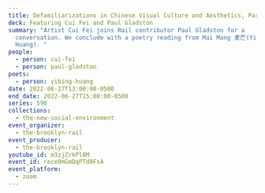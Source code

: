```yaml
---
title: Defamiliarizations in Chinese Visual Culture and Aesthetics, Part II
deck: Featuring Cui Fei and Paul Gladston
summary: "Artist Cui Fei joins Rail contributor Paul Gladston for a
  conversation. We conclude with a poetry reading from Mai Mang 麦芒(Yibing
  Huang). "
people:
  - person: cui-fei
  - person: paul-gladston
poets:
  - person: yibing-huang
date: 2022-06-27T13:00:00-0500
end_date: 2022-06-27T15:00:00-0500
series: 590
collections:
  - the-new-social-environment
event_organizer:
  - the-brooklyn-rail
event_producer:
  - the-brooklyn-rail
youtube_id: m3zjZrkPl8M
event_id: rece0mGmDqPTd0FsA
event_platform:
  - zoom
---
```

